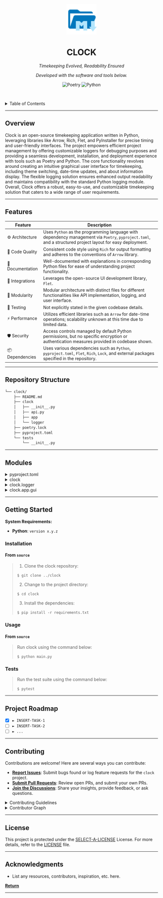 <p align="center">
  <img src="https://raw.githubusercontent.com/PKief/vscode-material-icon-theme/ec559a9f6bfd399b82bb44393651661b08aaf7ba/icons/folder-markdown-open.svg" width="100" alt="project-logo">
</p>
<p align="center">
    <h1 align="center">CLOCK</h1>
</p>
<p align="center">
    <em>Timekeeping Evolved, Readability Ensured</em>
</p>
<p align="center">
	<!-- local repository, no metadata badges. -->
<p>
<p align="center">
		<em>Developed with the software and tools below.</em>
</p>
<p align="center">
	<img src="https://img.shields.io/badge/Poetry-60A5FA.svg?style=default&logo=Poetry&logoColor=white" alt="Poetry">
	<img src="https://img.shields.io/badge/Python-3776AB.svg?style=default&logo=Python&logoColor=white" alt="Python">
</p>

<br><!-- TABLE OF CONTENTS -->

<details>
  <summary>Table of Contents</summary><br>

- [ Overview](#-overview)
- [ Features](#-features)
- [ Repository Structure](#-repository-structure)
- [ Modules](#-modules)
- [ Getting Started](#-getting-started)
  - [ Installation](#-installation)
  - [ Usage](#-usage)
  - [ Tests](#-tests)
- [ Project Roadmap](#-project-roadmap)
- [ Contributing](#-contributing)
- [ License](#-license)
- [ Acknowledgments](#-acknowledgments)
</details>
<hr>

## Overview

Clock is an open-source timekeeping application written in Python, leveraging libraries like Arrow, Rich, Flet, and PyInstaller for precise timing and user-friendly interfaces. The project empowers efficient project management by offering customizable loggers for debugging purposes and providing a seamless development, installation, and deployment experience with tools such as Poetry and Python. The core functionality revolves around creating an intuitive graphical user interface for timekeeping, including theme switching, date-time updates, and about information display. The flexible logging solution ensures enhanced output readability and maintains compatibility with the standard Python logging module. Overall, Clock offers a robust, easy-to-use, and customizable timekeeping solution that caters to a wide range of user requirements.

---

## Features

| Feature          | Description                                                                                                                                               |
|------------------|-----------------------------------------------------------------------------------------------------------------------------------------------------------|
| ⚙️ Architecture  | Uses `Python` as the programming language with dependency management via `Poetry`, `pyproject.toml`, and a structured project layout for easy deployment. |
| 🔩 Code Quality  | Consistent code style using `Rich` for output formatting and adheres to the conventions of `Arrow` library.                                               |
| 📄 Documentation | Well-documented with explanations in corresponding Python files for ease of understanding project functionality.                                          |
| 🔌 Integrations  | Leverages the open-source UI development library, `Flet`.                                                                                                 |
| 🧩 Modularity    | Modular architecture with distinct files for different functionalities like API implementation, logging, and user interface.                              |
| 🧪 Testing       | Not explicitly stated in the given codebase details.                                                                                                      |
| ⚡️ Performance   | Utilizes efficient libraries such as `Arrow` for date-time operations; scalability unknown at this time due to limited data.                              |
| 🛡️ Security     | Access controls managed by default Python permissions, but no specific encryption or authentication measures provided in codebase shown.                  |
| 📦 Dependencies  | Uses various dependencies such as `Python`, `pyproject.toml`, `Flet`, `Rich`, `Lock`, and external packages specified in the repository.                  |

---

## Repository Structure

```sh
└── clock/
    ├── README.md
    ├── clock
    │   ├── __init__.py
    │   ├── api.py
    │   ├── app
    │   └── logger
    ├── poetry.lock
    ├── pyproject.toml
    └── tests
        └── __init__.py
```

---

## Modules

<details closed><summary>pyproject.toml</summary>

| File                             | Summary                                                                                                                                                                                                                                                                                                                                                              |
|----------------------------------|----------------------------------------------------------------------------------------------------------------------------------------------------------------------------------------------------------------------------------------------------------------------------------------------------------------------------------------------------------------------|
| [pyproject.toml](pyproject.toml) | Empowers efficient project management by providing a well-structured architecture for clock, an open-source timekeeping application. This file, pyproject.toml, facilitates easy dependency management and builds with tools like Poetry, PyInstaller, Python, Arrow, Rich, and Flet. It sets the foundation for a seamless development and installation experience. |

</details>

<details closed><summary>clock</summary>

| File                   | Summary                                                                                                                                                                                          |
|------------------------|--------------------------------------------------------------------------------------------------------------------------------------------------------------------------------------------------|
| [api.py](clock/api.py) | This Python class provides logging facilities while utilizing the Arrow library for precise date-time handling. Enhances the Clock API architecture by enabling customizable timezone settings." |

</details>

<details closed><summary>clock.logger</summary>

| File                                                   | Summary                                                                                                                                                                                                                                                                                                                                                                                                                                       |
|--------------------------------------------------------|-----------------------------------------------------------------------------------------------------------------------------------------------------------------------------------------------------------------------------------------------------------------------------------------------------------------------------------------------------------------------------------------------------------------------------------------------|
| [\_custom_handler.py](clock/logger/_custom_handler.py) | Empower your log management within this clock repository by introducing customizable console and file logging with the RichLogger module. The module features RichConsoleHandler for formatted console logs and RichFileHandler to output rich-formatted entries into a specified file. This flexible logging solution enhances the readability of your app's output while maintaining compatibility with the standard Python logging module. |
| [logger.py](clock/logger/logger.py)                    | Includes customizable loggers for clock", flet, and flet_core.Implements `RichConsoleHandler` and `RichFileHandler` to enhance output readability.Provides a way to configure loggers, ensuring flexible handlers management.                                                                                                                                                                                                                 |

</details>

<details closed><summary>clock.app.gui</summary>

| File                                     | Summary                                                                                                                                                                                                                                                                                                                                                                                                                                                                                                    |
|------------------------------------------|------------------------------------------------------------------------------------------------------------------------------------------------------------------------------------------------------------------------------------------------------------------------------------------------------------------------------------------------------------------------------------------------------------------------------------------------------------------------------------------------------------|
| [**main**.py](clock/app/gui/__main__.py) | The provided Python script `clock/app/gui/__main__.py` serves as the entrypoint for the graphical user interface (GUI) of our clock repository, automatically executing when `python-m clock.app.gui` is invoked. This script launches the applications main instance through `from clock.app.gui.main import run` and initiates its execution with the `run()` function call. Essentially, this file orchestrates the deployment of our apps visual components on the user's screen for easy timekeeping. |
| [main.py](clock/app/gui/main.py)         | Updates the date-time in the specified UserControl by setting it and refreshing the screen.Sets up loggers to enable debugging for the app and flet libraries.Creates a clock user interface with theme switching and about information display features.Builds and runs the Flet application using the provided main function, which displays the date-time.                                                                                                                                              |

</details>

---

## Getting Started

**System Requirements:**

- **Python**: `version x.y.z`

### Installation

<h4>From <code>source</code></h4>

> 1. Clone the clock repository:
>
> ```console
> $ git clone ../clock
> ```
>
> 2. Change to the project directory:
>
> ```console
> $ cd clock
> ```
>
> 3. Install the dependencies:
>
> ```console
> $ pip install -r requirements.txt
> ```

### Usage

<h4>From <code>source</code></h4>

> Run clock using the command below:
>
> ```console
> $ python main.py
> ```

### Tests

> Run the test suite using the command below:
>
> ```console
> $ pytest
> ```

---

## Project Roadmap

- [x] `► INSERT-TASK-1`
- [ ] `► INSERT-TASK-2`
- [ ] `► ...`

---

## Contributing

Contributions are welcome! Here are several ways you can contribute:

- **[Report Issues](https://local/clock/issues)**: Submit bugs found or log feature requests for the `clock` project.
- **[Submit Pull Requests](https://local/clock/blob/main/CONTRIBUTING.md)**: Review open PRs, and submit your own PRs.
- **[Join the Discussions](https://local/clock/discussions)**: Share your insights, provide feedback, or ask questions.

<details closed>
<summary>Contributing Guidelines</summary>

1. **Fork the Repository**: Start by forking the project repository to your local account.
2. **Clone Locally**: Clone the forked repository to your local machine using a git client.
   ```sh
   git clone ../clock
   ```
3. **Create a New Branch**: Always work on a new branch, giving it a descriptive name.
   ```sh
   git checkout -b new-feature-x
   ```
4. **Make Your Changes**: Develop and test your changes locally.
5. **Commit Your Changes**: Commit with a clear message describing your updates.
   ```sh
   git commit -m 'Implemented new feature x.'
   ```
6. **Push to local**: Push the changes to your forked repository.
   ```sh
   git push origin new-feature-x
   ```
7. **Submit a Pull Request**: Create a PR against the original project repository. Clearly describe the changes and their motivations.
8. **Review**: Once your PR is reviewed and approved, it will be merged into the main branch. Congratulations on your contribution!
</details>

<details closed>
<summary>Contributor Graph</summary>
<br>
<p align="center">
   <a href="https://local{/clock/}graphs/contributors">
      <img src="https://contrib.rocks/image?repo=clock">
   </a>
</p>
</details>

---

## License

This project is protected under the [SELECT-A-LICENSE](https://choosealicense.com/licenses) License. For more details, refer to the [LICENSE](https://choosealicense.com/licenses/) file.

---

## Acknowledgments

- List any resources, contributors, inspiration, etc. here.

[**Return**](#-overview)

---
